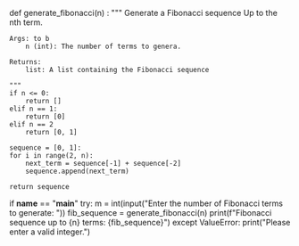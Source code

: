 def generate_fibonacci(n) :
    """
    Generate a Fibonacci  sequence  Up to  the nth term.
    
    Args: to b
        n (int): The number of terms to genera.
       
    Returns:
        list: A list containing the Fibonacci sequence 

    """
    if n <= 0:
        return []
    elif n == 1:
        return [0]
    elif n == 2
        return [0, 1]
    
    sequence = [0, 1]:
    for i in range(2, n):
        next_term = sequence[-1] + sequence[-2]
        sequence.append(next_term)
    
    return sequence

if __name__ == "__main__"
    try:
        m = int(input("Enter the number of Fibonacci terms to generate: "))
        fib_sequence = generate_fibonacci(n)
        print(f"Fibonacci sequence up to {n} terms: {fib_sequence}")
    except ValueError:
        print("Please enter a valid integer.")

